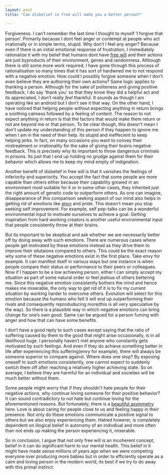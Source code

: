 ```yaml
---
layout: post
title: "Can disbelief in free will make you a better person?"

---
```


Forgiveness. I can’t remember the last time I thought to myself ‘I forgive that person’. Primarily because I dont feel anger or contempt at people who act irrationally or in simple terms, stupid. Why don’t I feel any anger? Because even if there is an initial emotional response of frustration, I immediately rationalize it with my belief that humans dont have <u>[free will](https://en.wikipedia.org/wiki/Free_will)</u> and their actions are just byproducts of their environment, genes and randomness. Although there is still some more work required, I have gone through this process of rationalisation so many times that it has sort of hardwired me to not respond with a negative emotion. How could I possibly forgive someone when I don’t even believe they are authoring their own actions? Same logic applies to thanking a person. Although for the sake of politeness and giving positive feedback, I do say ‘thank you’ so that they know they did a helpful act and its appreciated, I don’t really *feel* thankful. It sounds as though I am operating like an android but I don’t see it that way. On the other hand, I have noticed that helping people without expecting anything in return brings a soothing calmess followed by a feeling of content. The reason to not expect anything in return is that the factors that would make them return or not are beyond me or that person. To be clear though, this doesn't mean I don't update my understanding of this person if they happen to ignore me when I am in the  need of their help. Its stupid and ineffecient to keep helping jerks. In fact, on many occasions you want to convey their mistreatment or irrationality for the sake of giving their brains negative feedback. This is precisely why its important to throw dangerous criminals in prisons. Its just that I end up holding no grudge against them for their behavior which allows me to keep my mind empty of indignation. 

Another benefit of disbelief in free will is that it vanishes the feelings of inferiority and superiority.  You accept the fact that some people are more capable than others either because their capability growed in an environment most suitable for it or in some other cases, they inherited just the right amount of genetic code to outperform others. As one can imagine, disappearance of this comparison seeking aspect of our mind also helps in getting rid of emotions like <u>[envy](http://plato.stanford.edu/entries/envy/)</u> and pride. This doesn't mean you stop seeking self improvement. For example, self pep-talks can be a wonderful environmental input to motivate ourselves to achieve a goal. Getting inspiration from hard working creators is another useful environmental input that people consistently throw at their brains. 

But its important to be skeptical and ask whether we are necessarily better off by doing away with such emotions. There are numerous cases where people get motivated by these emotions instead as they drive them to improve their situtaions compared to others. This could be the exact reason why some of these negative emotions exist in the first place. Take envy for example. It can manifest itself in various ways but one instance is when people compare their status or performance to their peers or colleagues. Now if I happen to be a low achieving person, either I can simply accept my situation as part of some natural order or feel jealous of others bettering me. Since this negative emotion consistently bothers the mind and hence makes me miserable, the only way to get rid of it is to fix my current situation by working harder to overcome others. Evolution will select for this emotion because the humans who felt it will end up outperforming their rivals and consequently reproduducing more(this is all very speculative by the way). So there is a plausible way in which negative emotions can bring change for one’s own good. Same can be argued for a person fuming with anger and how that can have some benefits. 

I don’t have a good reply to such cases except saying that the ratio of suffering caused by them to the good that might arise occasionally, is in all likelihood huge. I personally haven’t met anyone who constantly gets motivated by such feelings. And even if they do achieve something better in life after experiencing this suffering(envy for example), there will always be someone superior to compare against. Where does one stop? By exposing oneself to such emotions consistently, one cannot expect to suddenly switch them off after reaching a relatively higher achieving state. So on average, I believe they are harmful for an individual and societies will be much better without them.

Some people might worry that if they shouldn't hate people for their negative actions, why continue loving someone for their positive behavior? It can sound contradictory to not hate but continue loving for the aforementioned reasons. But fortunately, there is a <u>[beautiful asymmetry](http://www.samharris.org/blog/item/free-will-and-the-reality-of-love)</u> here. Love is about caring for people close to us and feeling happy in their presence. Not only do these emotions communicate a positive signal to others but we also enjoy experiencing them. Hatred howerer, is completely dependent on illogical belief in autonomy of an indivdiual and more often than not ends up making the person experiencing it, miserable. 

So in conclusion, I argue that not only free will is an incoherent concept, belief in it can do significant harm to our mental health. This belief in it might have made sense millions of years ago when we were competing everyone over producing more babies but in order to efficiently operate as a calm and loving person in the modern world, its best if we try to do away with this primal instinct. 





















